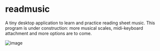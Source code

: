 # readmusic
A tiny desktop application to learn and practice reading sheet music.
This program is under construction: more musical scales, midi-keyboard attachment and more options are to come. 

![image](https://github.com/miklos1125/readmusic/assets/127934692/8cf4c15d-206f-4d75-a1e0-6881fe31f7c7)

